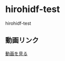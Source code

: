 # hirohidf-test
hirohidf-test

## 動画リンク
[動画を見る](https://view.highspot.com/viewer/921a2bad5d338a051071499664a3d303)

